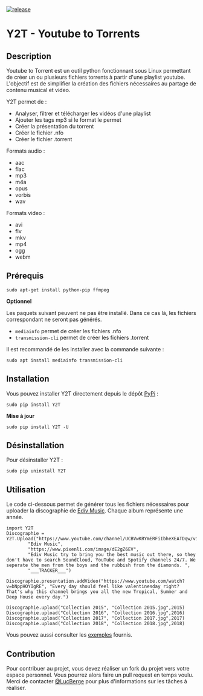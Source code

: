 [![release](https://img.shields.io/badge/release-1.4-succes.svg)](https://pypi.org/project/Y2T/)

# Y2T - Youtube to Torrents

## Description

Youtube to Torrent est un outil python fonctionnant sous Linux permettant de créer un ou plusieurs fichiers torrents à partir d'une playlist youtube.
L'objectif est de simplifier la création des fichiers nécessaires au partage de contenu musical et video.

Y2T permet de :
- Analyser, filtrer et télécharger les vidéos d'une playlist
- Ajouter les tags mp3 si le format le permet
- Créer la présentation du torrent
- Créer le fichier .nfo
- Créer le fichier .torrent

Formats audio :
- aac
- flac
- mp3
- m4a
- opus
- vorbis
- wav

Formats video :
- avi
- flv
- mkv
- mp4
- ogg
- webm

## Prérequis

```
sudo apt-get install python-pip ffmpeg
```

**Optionnel**

Les paquets suivant peuvent ne pas être installé. Dans ce cas là, les fichiers correspondant ne seront pas générés.

- `mediainfo` permet de créer les fichiers .nfo
- `transmission-cli` permet de créer les fichiers .torrent

Il est recommandé de les installer avec la commande suivante :
```
sudo apt install mediainfo transmission-cli
```

## Installation

Vous pouvez installer Y2T directement depuis le dépôt [PyPi](https://pypi.org/project/Y2T/) :
```
sudo pip install Y2T
```

**Mise à jour**
```
sudo pip install Y2T -U
```

## Désinstallation

Pour désinstaller Y2T :
```
sudo pip uninstall Y2T
```

## Utilisation

Le code ci-dessous permet de générer tous les fichiers nécessaires pour uploader la discographie de [Ediv Music](https://www.youtube.com/c/edivmusic).
Chaque album représente une année.
```
import Y2T
Discographie = Y2T.Upload("https://www.youtube.com/channel/UCBVwKRYmERFiIbheXEATDqw/videos",
		"Ediv Music",
		"https://www.pixenli.com/image/dE2gZ6EV",
		"Ediv Music try to bring you the best music out there, so they don't have to search SoundCloud, YouTube and Spotify channels 24/7. We seperate the men from the boys and the rubbish from the diamonds. ",
		"___TRACKER___")

Discographie.presentation.addVideo("https://www.youtube.com/watch?v=bNppHOYIgRE", "Every day should feel like valentinesday right? That's why this channel brings you all the new Tropical, Summer and Deep House every day.")
	
Discographie.upload("Collection 2015", "Collection 2015.jpg",2015)
Discographie.upload("Collection 2016", "Collection 2016.jpg",2016)
Discographie.upload("Collection 2017", "Collection 2017.jpg",2017)
Discographie.upload("Collection 2018", "Collection 2018.jpg",2018)
```

Vous pouvez aussi consulter les [exemples](https://github.com/LucBerge/Y2T/tree/master/examples) fournis.

## Contribution

Pour contribuer au projet, vous devez réaliser un fork du projet vers votre espace personnel. Vous pourrez alors faire un pull request en temps voulu. Merci de contacter [@LucBerge](https://github.com/LucBerge) pour plus d'informations sur les tâches à réaliser.
